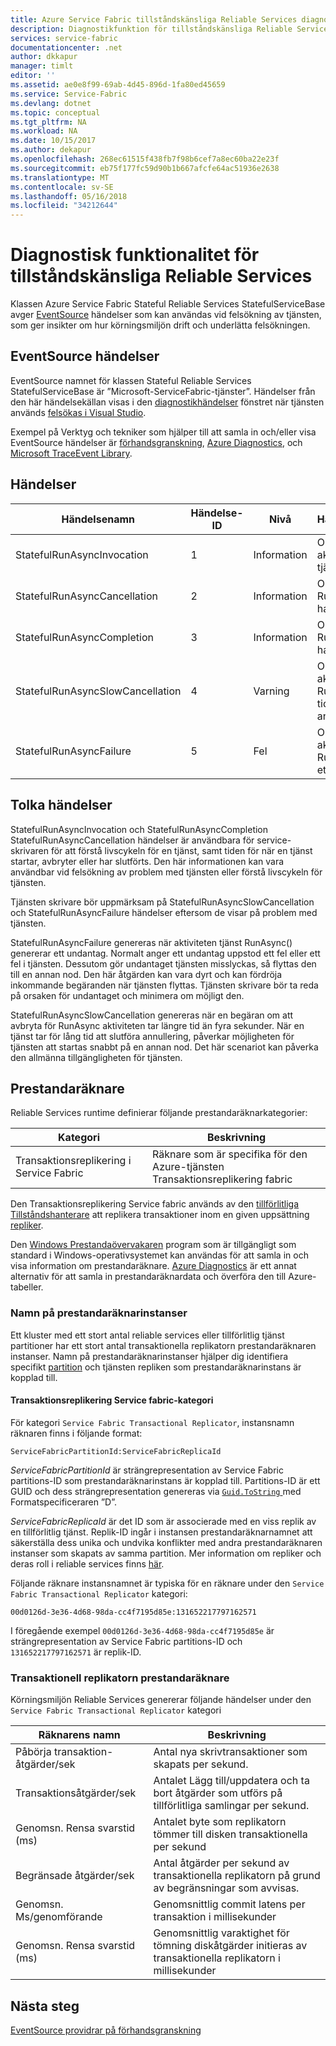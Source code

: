 ```yaml
---
title: Azure Service Fabric tillståndskänsliga Reliable Services diagnostik | Microsoft Docs
description: Diagnostikfunktion för tillståndskänsliga Reliable Services i Azure Service Fabric
services: service-fabric
documentationcenter: .net
author: dkkapur
manager: timlt
editor: ''
ms.assetid: ae0e8f99-69ab-4d45-896d-1fa80ed45659
ms.service: Service-Fabric
ms.devlang: dotnet
ms.topic: conceptual
ms.tgt_pltfrm: NA
ms.workload: NA
ms.date: 10/15/2017
ms.author: dekapur
ms.openlocfilehash: 268ec61515f438fb7f98b6cef7a8ec60ba22e23f
ms.sourcegitcommit: eb75f177fc59d90b1b667afcfe64ac51936e2638
ms.translationtype: MT
ms.contentlocale: sv-SE
ms.lasthandoff: 05/16/2018
ms.locfileid: "34212644"
---
```

# <a name="diagnostic-functionality-for-stateful-reliable-services"></a>Diagnostisk funktionalitet för tillståndskänsliga Reliable Services
Klassen Azure Service Fabric Stateful Reliable Services StatefulServiceBase avger [EventSource](https://msdn.microsoft.com/library/system.diagnostics.tracing.eventsource.aspx) händelser som kan användas vid felsökning av tjänsten, som ger insikter om hur körningsmiljön drift och underlätta felsökningen.

## <a name="eventsource-events"></a>EventSource händelser
EventSource namnet för klassen Stateful Reliable Services StatefulServiceBase är ”Microsoft-ServiceFabric-tjänster”. Händelser från den här händelsekällan visas i den [diagnostikhändelser](service-fabric-diagnostics-how-to-monitor-and-diagnose-services-locally.md#view-service-fabric-system-events-in-visual-studio) fönstret när tjänsten används [felsökas i Visual Studio](service-fabric-debugging-your-application.md).

Exempel på Verktyg och tekniker som hjälper till att samla in och/eller visa EventSource händelser är [förhandsgranskning](http://www.microsoft.com/download/details.aspx?id=28567), [Azure Diagnostics](../cloud-services/cloud-services-dotnet-diagnostics.md), och [Microsoft TraceEvent Library](http://www.nuget.org/packages/Microsoft.Diagnostics.Tracing.TraceEvent).

## <a name="events"></a>Händelser
| Händelsenamn | Händelse-ID | Nivå | Händelsebeskrivning |
| --- | --- | --- | --- |
| StatefulRunAsyncInvocation |1 |Information |Orsakat när aktiviteten RunAsync tjänst har startats |
| StatefulRunAsyncCancellation |2 |Information |Orsakat när tjänsten RunAsync uppgiften har avbrutits |
| StatefulRunAsyncCompletion |3 |Information |Orsakat när tjänsten RunAsync uppgiften har slutförts |
| StatefulRunAsyncSlowCancellation |4 |Varning |Orsakat när aktiviteten tjänst RunAsync tar för lång tid att slutföra annullering |
| StatefulRunAsyncFailure |5 |Fel |Orsakat när aktiviteten tjänst RunAsync genererar ett undantag |

## <a name="interpret-events"></a>Tolka händelser
StatefulRunAsyncInvocation och StatefulRunAsyncCompletion StatefulRunAsyncCancellation händelser är användbara för service-skrivaren för att förstå livscykeln för en tjänst, samt tiden för när en tjänst startar, avbryter eller har slutförts. Den här informationen kan vara användbar vid felsökning av problem med tjänsten eller förstå livscykeln för tjänsten.

Tjänsten skrivare bör uppmärksam på StatefulRunAsyncSlowCancellation och StatefulRunAsyncFailure händelser eftersom de visar på problem med tjänsten.

StatefulRunAsyncFailure genereras när aktiviteten tjänst RunAsync() genererar ett undantag. Normalt anger ett undantag uppstod ett fel eller ett fel i tjänsten. Dessutom gör undantaget tjänsten misslyckas, så flyttas den till en annan nod. Den här åtgärden kan vara dyrt och kan fördröja inkommande begäranden när tjänsten flyttas. Tjänsten skrivare bör ta reda på orsaken för undantaget och minimera om möjligt den.

StatefulRunAsyncSlowCancellation genereras när en begäran om att avbryta för RunAsync aktiviteten tar längre tid än fyra sekunder. När en tjänst tar för lång tid att slutföra annullering, påverkar möjligheten för tjänsten att startas snabbt på en annan nod. Det här scenariot kan påverka den allmänna tillgängligheten för tjänsten.

## <a name="performance-counters"></a>Prestandaräknare
Reliable Services runtime definierar följande prestandaräknarkategorier:

| Kategori | Beskrivning |
| --- | --- |
| Transaktionsreplikering i Service Fabric |Räknare som är specifika för den Azure-tjänsten Transaktionsreplikering fabric |

Den Transaktionsreplikering Service fabric används av den [tillförlitliga Tillståndshanterare](service-fabric-reliable-services-reliable-collections-internals.md) att replikera transaktioner inom en given uppsättning [repliker](service-fabric-concepts-replica-lifecycle.md). 

Den [Windows Prestandaövervakaren](https://technet.microsoft.com/library/cc749249.aspx) program som är tillgängligt som standard i Windows-operativsystemet kan användas för att samla in och visa information om prestandaräknare. [Azure Diagnostics](../cloud-services/cloud-services-dotnet-diagnostics.md) är ett annat alternativ för att samla in prestandaräknardata och överföra den till Azure-tabeller.

### <a name="performance-counter-instance-names"></a>Namn på prestandaräknarinstanser
Ett kluster med ett stort antal reliable services eller tillförlitlig tjänst partitioner har ett stort antal transaktionella replikatorn prestandaräknaren instanser. Namn på prestandaräknarinstanser hjälper dig identifiera specifikt [partition](service-fabric-concepts-partitioning.md) och tjänsten repliken som prestandaräknarinstans är kopplad till.

#### <a name="service-fabric-transactional-replicator-category"></a>Transaktionsreplikering Service fabric-kategori
För kategori `Service Fabric Transactional Replicator`, instansnamn räknaren finns i följande format:

`ServiceFabricPartitionId:ServiceFabricReplicaId`

*ServiceFabricPartitionId* är strängrepresentation av Service Fabric partitions-ID som prestandaräknarinstans är kopplad till. Partitions-ID är ett GUID och dess strängrepresentation genereras via [ `Guid.ToString` ](https://msdn.microsoft.com/library/97af8hh4.aspx) med Formatspecificeraren ”D”.

*ServiceFabricReplicaId* är det ID som är associerade med en viss replik av en tillförlitlig tjänst. Replik-ID ingår i instansen prestandaräknarnamnet att säkerställa dess unika och undvika konflikter med andra prestandaräknaren instanser som skapats av samma partition. Mer information om repliker och deras roll i reliable services finns [här](service-fabric-concepts-replica-lifecycle.md).

Följande räknare instansnamnet är typiska för en räknare under den `Service Fabric Transactional Replicator` kategori:

`00d0126d-3e36-4d68-98da-cc4f7195d85e:131652217797162571`

I föregående exempel `00d0126d-3e36-4d68-98da-cc4f7195d85e` är strängrepresentation av Service Fabric partitions-ID och `131652217797162571` är replik-ID.

### <a name="transactional-replicator-performance-counters"></a>Transaktionell replikatorn prestandaräknare

Körningsmiljön Reliable Services genererar följande händelser under den `Service Fabric Transactional Replicator` kategori

 Räknarens namn | Beskrivning |
| --- | --- |
| Påbörja transaktion-åtgärder/sek | Antal nya skrivtransaktioner som skapats per sekund.|
| Transaktionsåtgärder/sek | Antalet Lägg till/uppdatera och ta bort åtgärder som utförs på tillförlitliga samlingar per sekund.|
| Genomsn. Rensa svarstid (ms) | Antalet byte som replikatorn tömmer till disken transaktionella per sekund |
| Begränsade åtgärder/sek | Antal åtgärder per sekund av transaktionella replikatorn på grund av begränsningar som avvisas. |
| Genomsn. Ms/genomförande | Genomsnittlig commit latens per transaktion i millisekunder |
| Genomsn. Rensa svarstid (ms) | Genomsnittlig varaktighet för tömning diskåtgärder initieras av transaktionella replikatorn i millisekunder |

## <a name="next-steps"></a>Nästa steg
[EventSource providrar på förhandsgranskning](https://blogs.msdn.microsoft.com/vancem/2012/07/09/introduction-tutorial-logging-etw-events-in-c-system-diagnostics-tracing-eventsource/)
